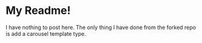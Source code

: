 # My Readme!

I have nothing to post here.  The only thing I have done from the forked repo is add a carousel template type.